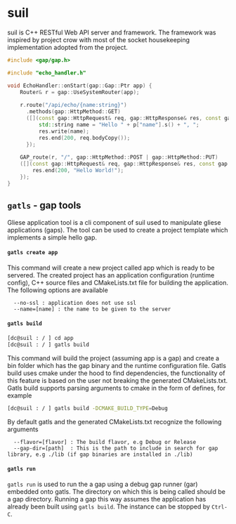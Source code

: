 # suil
suil is C++ RESTful Web API server and framework. The framework was inspired by project crow with most of the socket
housekeeping implementation adopted from the project.
```C++
#include <gap/gap.h>

#include "echo_handler.h"

void EchoHandler::onStart(gap::Gap::Ptr app) {
    Router& r = gap::UseSystemRouter(app);
    
    r.route("/api/echo/{name:string}")
      .methods(gap::HttpMethod::GET)
      ([](const gap::HttpRequest& req, gap::HttpResponse& res, const gap::RouteParams& p) {
          std::string name = "Hello " + p["name"].s() + ", ";
          res.write(name);
          res.end(200, req.bodyCopy());
      });
      
    GAP_route(r, "/", gap::HttpMethod::POST | gap::HttpMethod::PUT)
    ([](const gap::HttpRequest& req, gap::HttpResponse& res, const gap::RouteParams& /*p*/) {
        res.end(200, "Hello World!");
    });
}
```

## `gatls` - gap tools
Gliese application tool is a cli component of suil used to manipulate gliese applications (gaps). The tool can be used to create  a project template which implements a simple hello gap.

#### `gatls create app`

This command will create a new project called app which is ready to be servered. The created project has an application configuration (runtime config), C++ source files and CMakeLists.txt file for building the application. The following options are available
```
  --no-ssl : application does not use ssl
  --name=[name] : the name to be given to the server
```

#### `gatls build`
```bash
[dc@suil : / ] cd app
[dc@suil : / ] gatls build
```
This command will build the project (assuming app is a gap) and create a bin folder which has the gap binary and the runtime configuration file. Gatls build uses cmake under the hood to find dependencies, the functionality of this feature is based on the user not breaking the generated CMakeLists.txt. Gatls build supports parsing arguments to cmake in the form of defines, for example
```bash
[dc@suil : / ] gatls build -DCMAKE_BUILD_TYPE=Debug
```
By default gatls and the generated CMakeLists.txt recognize the following arguments
```
  --flavor=[flavor] : The build flavor, e.g Debug or Release
  --gap-dir=[path]  : This is the path to include in search for gap library, e.g ./lib (if gap binaries are installed in ./lib)
```

#### `gatls run`
`gatls run` is used to run the a gap using a debug gap runner (gar) embedded onto gatls. The directory on which this is being called should be a gap directory. Running a gap this way assumes the application has already been built using `gatls build`. The instance can be stopped by `Ctrl-C`.
